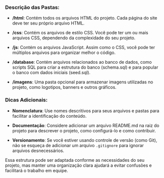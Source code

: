 ### Descrição das Pastas:

- **/html**: Contém todos os arquivos HTML do projeto. Cada página do site deve ter seu próprio arquivo HTML.

- **/css**: Contém os arquivos de estilo CSS. Você pode ter um ou mais arquivos CSS, dependendo da complexidade do seu projeto.

- **/js**: Contém os arquivos JavaScript. Assim como o CSS, você pode ter múltiplos arquivos para organizar melhor o código.

- **/database**: Contém arquivos relacionados ao banco de dados, como scripts SQL para criar a estrutura do banco (schema.sql) e para popular o banco com dados iniciais (seed.sql).

- **/imagens**: Uma pasta opcional para armazenar imagens utilizadas no projeto, como logotipos, banners e outros gráficos.

### Dicas Adicionais:

- **Nomenclatura**: Use nomes descritivos para seus arquivos e pastas para facilitar a identificação do conteúdo.

- **Documentação**: Considere adicionar um arquivo README.md na raiz do projeto para descrever o projeto, como configurá-lo e como contribuir.

- **Versionamento**: Se você estiver usando controle de versão (como Git), não se esqueça de adicionar um arquivo `.gitignore` para ignorar arquivos desnecessários.

Essa estrutura pode ser adaptada conforme as necessidades do seu projeto, mas manter uma organização clara ajudará a evitar confusões e facilitará o trabalho em equipe.